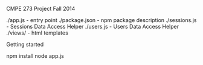 CMPE 273 Project Fall 2014

./app.js - entry point
./package.json - npm package description
./sessions.js - Sessions Data Access Helper
./users.js - Users Data Access Helper
./views/ - html templates

Getting started

npm install
node app.js
